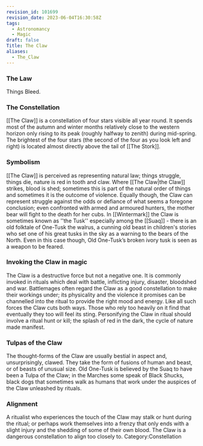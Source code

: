 ```yaml
---
revision_id: 101699
revision_date: 2023-06-04T16:30:58Z
tags:
  - Astronomancy
  - Magic
draft: false
Title: The Claw
aliases:
  - The_Claw
---
```

### The Law
Things Bleed.
### The Constellation
[[The Claw]] is a constellation of four stars visible all year round. It spends most of the autumn and winter months relatively close to the western horizon only rising to its peak (roughly halfway to zenith) during mid-spring. The brightest of the four stars (the second of the four as you look left and right) is located almost directly above the tail of [[The Stork]].
### Symbolism
[[The Claw]] is perceived as representing natural law; things struggle, things die, nature is red in tooth and claw. Where [[The Claw|the Claw]] strikes, blood is shed; sometimes this is part of the natural order of things and sometimes it is the outcome of violence. Equally though, the Claw can represent struggle against the odds or defiance of what seems a foregone conclusion; even confronted with armed and armoured hunters, the mother bear will fight to the death for her cubs. 
In [[Wintermark]] the Claw is sometimes known as ''the Tusk'' especially among the [[Suaq]] - there is an old folktale of One-Tusk the walrus, a cunning old beast in children's stories who set one of his great tusks in the sky as a warning to the bears of the North. Even in this case though, Old One-Tusk’s broken ivory tusk is seen as a weapon to be feared. 
### Invoking the Claw in magic
The Claw is a destructive force but not a negative one. It is commonly invoked in rituals which deal with battle, inflicting injury, disaster, bloodshed and war. Battlemages often regard the Claw as a good constellation to make their workings under; its physicality and the violence it promises can be channelled into the ritual to provide the right mood and energy.
Like all such forces the Claw cuts both ways. Those who rely too heavily on it find that eventually they too will feel its sting. Personifying the Claw in ritual should involve a ritual hunt or kill; the splash of red in the dark, the cycle of nature made manifest. 
### Tulpas of the Claw
The thought-forms of the Claw are usually bestial in aspect and, unsurprisingly, clawed. They take the form of fusions of human and beast, or of beasts of unusual size. Old One-Tusk is believed by the Suaq to have been a Tulpa of the Claw; in the Marches some speak of Black Shucks, black dogs that sometimes walk as humans that work under the auspices of the Claw unleashed by rituals.
### Alignment
A ritualist who experiences the touch of the Claw may stalk or hunt during the ritual; or perhaps work themselves into a frenzy that only ends with a slight injury and the shedding of some of their own blood. The Claw is a dangerous constellation to align too closely to.
Category:Constellation